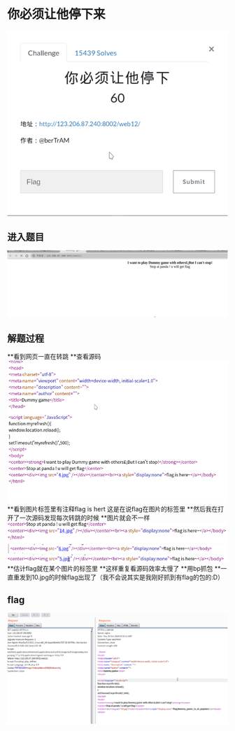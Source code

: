 # 你必须让他停下来
![image](./image/image26.png)

## 进入题目
![image](./image/image27.png)

## 解题过程
**看到网页一直在转跳
**查看源码
![image](./image/image28.png)
**看到图片标签里有注释flag is hert
这是在说flag在图片的标签里
**然后我在打开了一次源码发现每次转跳的时候
**图片就会不一样
![image](./image/image29.png)
![image](./image/image30.png)
![image](./image/image31.png)
**估计flag就在某个图片的标签里
**这样重复看源码效率太慢了
**用bp抓包
**一直重发到10.jpg的时候flag出现了（我不会说其实是我刚好抓到有flag的包的:D）

## flag
![image](./image/image32.png)

